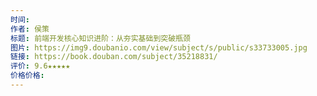 ```yaml
---
时间: 
作者: 侯策
标题: 前端开发核心知识进阶：从夯实基础到突破瓶颈
图片: https://img9.doubanio.com/view/subject/s/public/s33733005.jpg
链接: https://book.douban.com/subject/35218831/
评价: 9.6★★★★★
价格价格:
---
```

